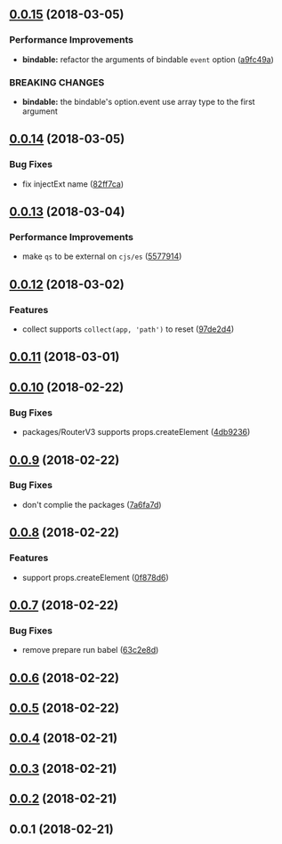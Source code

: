 <a name="0.0.15"></a>
## [0.0.15](https://github.com/be-fe/react-mobx-vm/compare/v0.0.14...v0.0.15) (2018-03-05)


### Performance Improvements

* **bindable:** refactor the arguments of bindable `event` option ([a9fc49a](https://github.com/be-fe/react-mobx-vm/commit/a9fc49a))


### BREAKING CHANGES

* **bindable:** the bindable's option.event use array type to the first argument



<a name="0.0.14"></a>
## [0.0.14](https://github.com/be-fe/react-mobx-vm/compare/v0.0.13...v0.0.14) (2018-03-05)


### Bug Fixes

* fix injectExt name ([82ff7ca](https://github.com/be-fe/react-mobx-vm/commit/82ff7ca))



<a name="0.0.13"></a>
## [0.0.13](https://github.com/be-fe/react-mobx-vm/compare/v0.0.12...v0.0.13) (2018-03-04)


### Performance Improvements

* make `qs` to be external on `cjs/es` ([5577914](https://github.com/be-fe/react-mobx-vm/commit/5577914))



<a name="0.0.12"></a>
## [0.0.12](https://github.com/be-fe/react-mobx-vm/compare/v0.0.11...v0.0.12) (2018-03-02)


### Features

* collect supports `collect(app, 'path')` to reset ([97de2d4](https://github.com/be-fe/react-mobx-vm/commit/97de2d4))



<a name="0.0.11"></a>
## [0.0.11](https://github.com/be-fe/react-mobx-vm/compare/v0.0.10...v0.0.11) (2018-03-01)



<a name="0.0.10"></a>
## [0.0.10](https://github.com/be-fe/react-mobx-vm/compare/v0.0.9...v0.0.10) (2018-02-22)


### Bug Fixes

* packages/RouterV3 supports props.createElement ([4db9236](https://github.com/be-fe/react-mobx-vm/commit/4db9236))



<a name="0.0.9"></a>
## [0.0.9](https://github.com/be-fe/react-mobx-vm/compare/v0.0.8...v0.0.9) (2018-02-22)


### Bug Fixes

* don't complie the packages ([7a6fa7d](https://github.com/be-fe/react-mobx-vm/commit/7a6fa7d))



<a name="0.0.8"></a>
## [0.0.8](https://github.com/be-fe/react-mobx-vm/compare/v0.0.7...v0.0.8) (2018-02-22)


### Features

* support props.createElement ([0f878d6](https://github.com/be-fe/react-mobx-vm/commit/0f878d6))



<a name="0.0.7"></a>
## [0.0.7](https://github.com/be-fe/react-mobx-vm/compare/v0.0.6...v0.0.7) (2018-02-22)


### Bug Fixes

* remove prepare run babel ([63c2e8d](https://github.com/be-fe/react-mobx-vm/commit/63c2e8d))



<a name="0.0.6"></a>
## [0.0.6](https://github.com/be-fe/react-mobx-vm/compare/v0.0.5...v0.0.6) (2018-02-22)



<a name="0.0.5"></a>
## [0.0.5](https://github.com/be-fe/react-mobx-vm/compare/v0.0.4...v0.0.5) (2018-02-22)



<a name="0.0.4"></a>
## [0.0.4](https://github.com/be-fe/react-mobx-vm/compare/v0.0.3...v0.0.4) (2018-02-21)



<a name="0.0.3"></a>
## [0.0.3](https://github.com/be-fe/react-mobx-vm/compare/v0.0.2...v0.0.3) (2018-02-21)



<a name="0.0.2"></a>
## [0.0.2](https://github.com/be-fe/react-mobx-vm/compare/v0.0.1...v0.0.2) (2018-02-21)



<a name="0.0.1"></a>
## 0.0.1 (2018-02-21)



